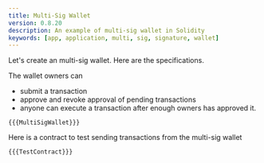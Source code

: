 ```yaml
---
title: Multi-Sig Wallet
version: 0.8.20
description: An example of multi-sig wallet in Solidity
keywords: [app, application, multi, sig, signature, wallet]
---
```


Let's create an multi-sig wallet. Here are the specifications.

The wallet owners can

- submit a transaction
- approve and revoke approval of pending transactions
- anyone can execute a transaction after enough owners has approved it.

```solidity
{{{MultiSigWallet}}}
```

Here is a contract to test sending transactions from the multi-sig wallet

```solidity
{{{TestContract}}}
```
